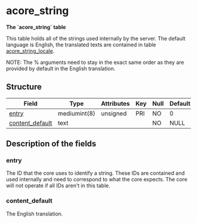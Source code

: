 # acore_string

**The \`acore_string\` table**

This table holds all of the strings used internally by the server. The default language is English, the translated texts are contained in table [acore\_string\_locale](acore_string_locale.md).

NOTE: The % arguments need to stay in the exact same order as they are provided by default in the English translation.

## Structure

| Field                                | Type         | Attributes | Key | Null | Default | Extra | Comment |
|--------------------------------------|--------------|------------|-----|------|---------|-------|---------|
| [entry](#entry)                      | mediumint(8) | unsigned   | PRI | NO   | 0       |       |         |
| [content\_default](#content_default) | text         |            |     | NO   | NULL    |       |         |

## Description of the fields

### entry

The ID that the core uses to identify a string. These IDs are contained and used internally and need to correspond to what the core expects. The core will not operate if all IDs aren't in this table.

### content\_default

The English translation.
